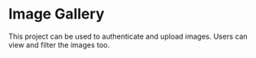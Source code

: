 # Image Gallery

This project can be used to authenticate and upload images. Users can view and filter the images too.

